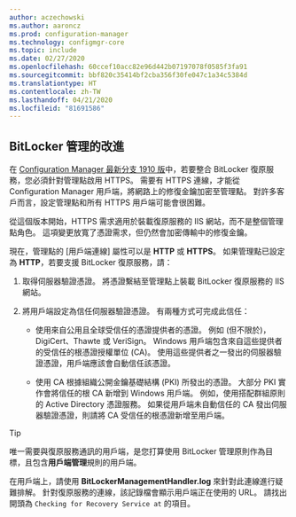 ```yaml
---
author: aczechowski
ms.author: aaroncz
ms.prod: configuration-manager
ms.technology: configmgr-core
ms.topic: include
ms.date: 02/27/2020
ms.openlocfilehash: 60ccef10acc82e96d442b07197078f0585f3fa91
ms.sourcegitcommit: bbf820c35414bf2cba356f30fe047c1a34c5384d
ms.translationtype: HT
ms.contentlocale: zh-TW
ms.lasthandoff: 04/21/2020
ms.locfileid: "81691586"
---
```

## <a name="improvements-to-bitlocker-management"></a><a name="bkmk_bitlocker"></a> BitLocker 管理的改進

<!--5925660-->

在 [Configuration Manager 最新分支 1910 版](../../../../../protect/plan-design/bitlocker-management.md#prerequisites)中，若要整合 BitLocker 復原服務，您必須針對管理點啟用 HTTPS。 需要有 HTTPS 連線，才能從 Configuration Manager 用戶端，將網路上的修復金鑰加密至管理點。 對許多客戶而言，設定管理點和所有 HTTPS 用戶端可能會很困難。

從這個版本開始，HTTPS 需求適用於裝載復原服務的 IIS 網站，而不是整個管理點角色。 這項變更放寬了憑證需求，但仍然會加密傳輸中的修復金鑰。

現在，管理點的 [用戶端連線]  屬性可以是 **HTTP** 或 **HTTPS**。 如果管理點已設定為 **HTTP**，若要支援 BitLocker 復原服務，請：

1. 取得伺服器驗證憑證。 將憑證繫結至管理點上裝載 BitLocker 復原服務的 IIS 網站。

2. 將用戶端設定為信任伺服器驗證憑證。 有兩種方式可完成此信任：

    - 使用來自公用且全球受信任的憑證提供者的憑證。 例如 (但不限於)，DigiCert、Thawte 或 VeriSign。 Windows 用戶端包含來自這些提供者的受信任的根憑證授權單位 (CA)。 使用這些提供者之一發出的伺服器驗證憑證，用戶端應該會自動信任該憑證。

    - 使用 CA 根據組織公開金鑰基礎結構 (PKI) 所發出的憑證。 大部分 PKI 實作會將信任的根 CA 新增到 Windows 用戶端。 例如，使用搭配群組原則的 Active Directory 憑證服務。 如果從用戶端未自動信任的 CA 發出伺服器驗證憑證，則請將 CA 受信任的根憑證新增至用戶端。

> [!TIP]
> 唯一需要與復原服務通訊的用戶端，是您打算使用 BitLocker 管理原則作為目標，且包含**用戶端管理**規則的用戶端。

在用戶端上，請使用 **BitLockerManagementHandler.log** 來針對此連線進行疑難排解。 針對復原服務的連線，該記錄檔會顯示用戶端正在使用的 URL。 請找出開頭為 `Checking for Recovery Service at` 的項目。
